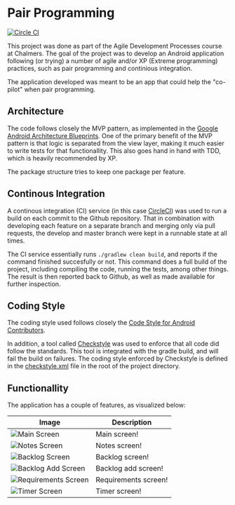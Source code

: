 # Pair Programming

[![Circle CI](https://circleci.com/gh/verath/EDA397_2016_Group8.svg?style=svg&circle-token=5bddd588db7063b09b5957a46b72dc96e06f9486)](https://circleci.com/gh/verath/EDA397_2016_Group8)

This project was done as part of the Agile Development Processes course at Chalmers. The goal of the project was to develop an Android application following (or trying) a number of agile and/or XP (Extreme programming) practices, such as pair programming and continious integration.

The application developed was meant to be an app that could help the "co-pilot" when pair programming.

## Architecture
The code follows closely the MVP pattern, as implemented in the [Google Android Architecture Blueprints](https://github.com/googlesamples/android-architecture/tree/todo-mvp). One of the primary benefit of the MVP pattern is that logic is separated from the view layer, making it much easier to write tests for that functionallity. This also goes hand in hand with TDD, which is heavily recommended by XP.

The package structure tries to keep one package per feature.

## Continous Integration
A continous integration (CI) service (in this case [CircleCI](https://circleci.com/)) was used to run a build on each commit to the Github repository. That in combination with developing each feature on a separate branch and merging only via pull requests, the develop and master branch were kept in a runnable state at all times.

The CI service essentially runs `./gradlew clean build`, and reports if the command finished succesfully or not. This command does a full build of the project, including compiling the code, running the tests, among other things. The result is then reported back to Github, as well as made available for further inspection.

## Coding Style
The coding style used follows closely the [Code Style for Android Contributors](https://source.android.com/source/code-style.html). 

In addition, a tool called [Checkstyle](http://checkstyle.sourceforge.net/) was used to enforce that all code did follow the standards. This tool is integrated with the gradle build, and will fail the build on failures. The coding style enforced by Checkstyle is defined in the [checkstyle.xml](checkstyle.xml) file in the root of the project directory.

## Functionallity
The application has a couple of features, as visualized below:

| Image          | Description
| -------------- | --------------
| ![Main Screen][main-screen] | Main screen!
| ![Notes Screen][notes-screen] | Notes screen!
| ![Backlog Screen][backlog-screen] | Backlog screen!
| ![Backlog Add Screen][backlog-add-screen] | Backlog add screen!
| ![Requirements Screen][requirements-screen] | Requirements screen!
| ![Timer Screen][timer-screen] | Timer screen!



[main-screen]: docs/screenshot-main-2016-05-16.png
[notes-screen]: docs/screenshot-notes-2016-05-16.png
[backlog-screen]: docs/screenshot-backlog-2016-05-16.png
[backlog-add-screen]: docs/screenshot-backlog-add-2016-05-16.png
[requirements-screen]: docs/screenshot-requirements-2016-05-16.png
[timer-screen]: docs/screenshot-timer-2016-05-16.png

